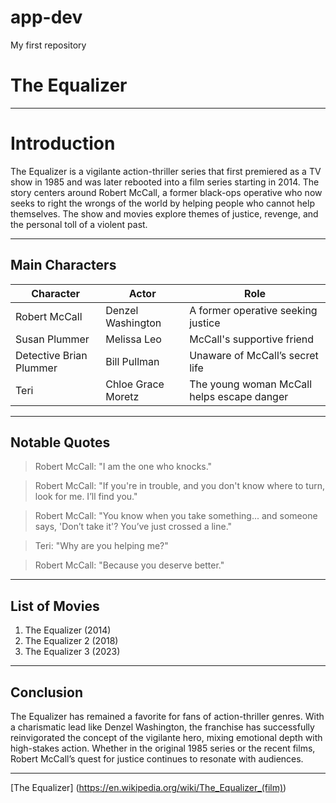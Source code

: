 # app-dev
My first repository

# The Equalizer

---

# Introduction
The Equalizer is a vigilante action-thriller series that first premiered as a TV show in 1985 and was later rebooted into a film series starting in 2014. The story centers around Robert McCall, a former black-ops operative who now seeks to right the wrongs of the world by helping people who cannot help themselves. The show and movies explore themes of justice, revenge, and the personal toll of a violent past.

---

## Main Characters

|      Character           |          Actor          |                      Role                   |
|--------------------------|-------------------------|---------------------------------------------|
| Robert McCall            | Denzel Washington       | A former operative seeking justice          |
| Susan Plummer            | Melissa Leo             | McCall's supportive friend                  |
| Detective Brian Plummer  | Bill Pullman            | Unaware of McCall’s secret life             |
| Teri                     | Chloe Grace Moretz      | The young woman McCall helps escape danger  |

---

## Notable Quotes

> Robert McCall: "I am the one who knocks."

> Robert McCall: "If you're in trouble, and you don't know where to turn, look for me. I’ll find you."

> Robert McCall: "You know when you take something... and someone says, 'Don’t take it'? You’ve just crossed a line."

> Teri: "Why are you helping me?"

> Robert McCall: "Because you deserve better."


---

## List of Movies

1. The Equalizer (2014)
2. The Equalizer 2 (2018)
3. The Equalizer 3 (2023)

---

## Conclusion
The Equalizer has remained a favorite for fans of action-thriller genres. With a charismatic lead like Denzel Washington, the franchise has successfully reinvigorated the concept of the vigilante hero, mixing emotional depth with high-stakes action. Whether in the original 1985 series or the recent films, Robert McCall’s quest for justice continues to resonate with audiences.

--- 

[The Equalizer] (https://en.wikipedia.org/wiki/The_Equalizer_(film))

